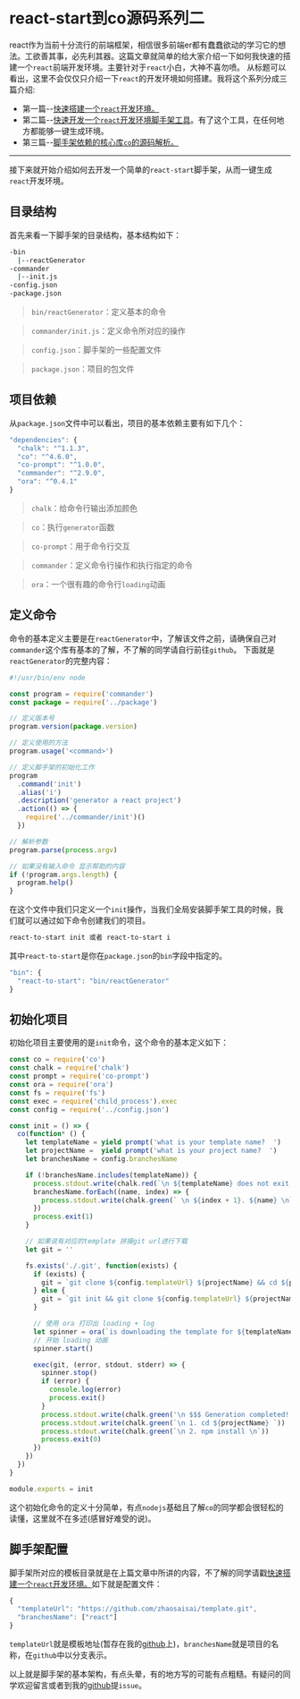 # react-start到co源码系列二

react作为当前十分流行的前端框架，相信很多前端er都有蠢蠢欲动的学习它的想法。工欲善其事，必先利其器。这篇文章就简单的给大家介绍一下如何我快速的搭建一个`react`前端开发环境。主要针对于`react`小白，大神不喜勿喷。
从标题可以看出，这里不会仅仅只介绍一下`react`的开发环境如何搭建。我将这个系列分成三篇介绍:
* 第一篇--[快速搭建一个`react`开发环境。](./react-start到co源码系列一.html)
* 第二篇--[快速开发一个`react`开发环境脚手架工具](./react-start到co源码系列二.html)。有了这个工具，在任何地方都能够一键生成环境。
* 第三篇--[脚手架依赖的核心库`co`的源码解析。](./react-start到co源码系列三.html)

-----

接下来就开始介绍如何去开发一个简单的`react-start`脚手架，从而一键生成`react`开发环境。

## 目录结构

首先来看一下脚手架的目录结构，基本结构如下：
```bash
-bin
  |--reactGenerator
-commander
  |--init.js
-config.json
-package.json
```
> `bin/reactGenerator`：定义基本的命令

> `commander/init.js`：定义命令所对应的操作

> `config.json`：脚手架的一些配置文件

> `package.json`：项目的包文件

## 项目依赖
从`package.json`文件中可以看出，项目的基本依赖主要有如下几个：

```js
"dependencies": {
  "chalk": "^1.1.3",
  "co": "^4.6.0",
  "co-prompt": "^1.0.0",
  "commander": "^2.9.0",
  "ora": "^0.4.1"
}
```
> `chalk`：给命令行输出添加颜色

> `co`：执行`generator`函数

> `co-prompt`：用于命令行交互

> `commander`：定义命令行操作和执行指定的命令

> `ora`：一个很有趣的命令行`loading`动画

## 定义命令

命令的基本定义主要是在`reactGenerator`中，了解该文件之前，请确保自己对`commander`这个库有基本的了解，不了解的同学请自行前往`github`。
下面就是`reactGenerator`的完整内容：

```js
#!/usr/bin/env node

const program = require('commander')
const package = require('../package')

// 定义版本号
program.version(package.version)

// 定义使用的方法
program.usage('<command>')

// 定义脚手架的初始化工作
program
  .command('init')
  .alias('i')
  .description('generator a react project')
  .action(() => {
    require('../commander/init')()
  })

// 解析参数
program.parse(process.argv)

// 如果没有输入命令 显示帮助的内容
if (!program.args.length) {
  program.help()
}
```

在这个文件中我们只定义一个`init`操作，当我们全局安装脚手架工具的时候，我们就可以通过如下命令创建我们的项目。

```bash
react-to-start init 或者 react-to-start i
```

其中`react-to-start`是你在`package.json`的`bin`字段中指定的。

```js
"bin": {
  "react-to-start": "bin/reactGenerator"
}
```

## 初始化项目

初始化项目主要使用的是`init`命令，这个命令的基本定义如下：
```js
const co = require('co')
const chalk = require('chalk')
const prompt = require('co-prompt')
const ora = require('ora')
const fs = require('fs')
const exec = require('child_process').exec
const config = require('../config.json')

const init = () => {
  co(function* () {
    let templateName = yield prompt('what is your template name?  ')
    let projectName =  yield prompt('what is your project name?  ')
    let branchesName = config.branchesName

    if (!branchesName.includes(templateName)) {
      process.stdout.write(chalk.red(`\n ${templateName} does not exit, you can choose one of the template  listed below`))
      branchesName.forEach((name, index) => {
        process.stdout.write(chalk.green(` \n ${index + 1}. ${name} \n`))
      })
      process.exit(1)
    }

    // 如果说有对应的template 拼接git url进行下载
    let git = ''

    fs.exists('./.git', function(exists) {
      if (exists) {
        git = `git clone ${config.templateUrl} ${projectName} && cd ${projectName} && git checkout ${templateName}`
      } else {
        git = `git init && git clone ${config.templateUrl} ${projectName} && cd ${projectName} && git checkout ${templateName}`
      }

      // 使用 ora 打印出 loading + log
      let spinner = ora(`is downloading the template for ${templateName}...`)
      // 开始 loading 动画
      spinner.start()

      exec(git, (error, stdout, stderr) => {
        spinner.stop()
        if (error) {
          console.log(error)
          process.exit()
        }
        process.stdout.write(chalk.green('\n $$$ Generation completed! To use step by step as following: '))
        process.stdout.write(chalk.green(`\n 1. cd ${projectName} `))
        process.stdout.write(chalk.green(`\n 2. npm install \n`))
        process.exit(0)
      })
    })
  })
}

module.exports = init
```

这个初始化命令的定义十分简单，有点`nodejs`基础且了解`co`的同学都会很轻松的读懂，这里就不在多述(感冒好难受的说)。

## 脚手架配置

脚手架所对应的模板目录就是在上篇文章中所讲的内容，不了解的同学请戳[快速搭建一个`react`开发环境。](./react-start到co源码系列一.html)如下就是配置文件：

```js
{
  "templateUrl": "https://github.com/zhaosaisai/template.git",
  "branchesName": ["react"]
}
```

`templateUrl`就是模板地址(暂存在我的[github](https://github.com/zhaosaisai/template)上)，`branchesName`就是项目的名称，在`github`中以分支表示。

以上就是脚手架的基本架构，有点头晕，有的地方写的可能有点粗糙。有疑问的同学欢迎留言或者到我的[github](https://github.com/zhaosaisai/template)提`issue`。

